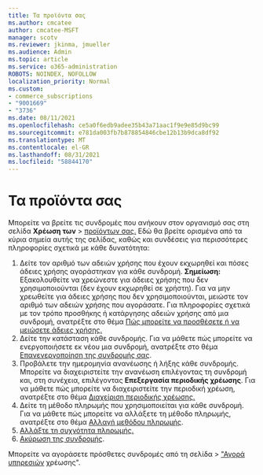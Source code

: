 ```yaml
---
title: Τα προϊόντα σας
ms.author: cmcatee
author: cmcatee-MSFT
manager: scotv
ms.reviewer: jkinma, jmueller
ms.audience: Admin
ms.topic: article
ms.service: o365-administration
ROBOTS: NOINDEX, NOFOLLOW
localization_priority: Normal
ms.custom:
- commerce_subscriptions
- "9001669"
- "3736"
ms.date: 08/11/2021
ms.openlocfilehash: ce5a0f6edb9adee35b43a71aac1f9e9e85d9bc99
ms.sourcegitcommit: e781da003fb7b878854846cbe12b13b9dca8df92
ms.translationtype: MT
ms.contentlocale: el-GR
ms.lasthandoff: 08/31/2021
ms.locfileid: "58844170"
---
```

# <a name="your-products"></a>Τα προϊόντα σας

Μπορείτε να βρείτε τις συνδρομές που ανήκουν στον οργανισμό σας στη σελίδα **Χρέωση των**  >  [προϊόντων σας.](https://go.microsoft.com/fwlink/p/?linkid=842054) Εδώ θα βρείτε ορισμένα από τα κύρια σημεία αυτής της σελίδας, καθώς και συνδέσεις για περισσότερες πληροφορίες σχετικά με κάθε δυνατότητα:

1. Δείτε τον αριθμό των αδειών χρήσης που έχουν εκχωρηθεί και πόσες άδειες χρήσης αγοράστηκαν για κάθε συνδρομή.
    **Σημείωση:** Εξακολουθείτε να χρεώνεστε για άδειες χρήσης που δεν χρησιμοποιούνται (δεν έχουν εκχωρηθεί σε χρήστη). Για να μην χρεωθείτε για άδειες χρήσης που δεν χρησιμοποιούνται, μειώστε τον αριθμό των αδειών χρήσης που αγοράσατε. Για πληροφορίες σχετικά με τον τρόπο προσθήκης ή κατάργησης αδειών χρήσης από μια συνδρομή, ανατρέξτε στο θέμα [Πώς μπορείτε να προσθέσετε ή να μειώσετε άδειες χρήσης.](https://docs.microsoft.com/alchemyinsights/how-to-add-or-reduce-licenses)
2. Δείτε την κατάσταση κάθε συνδρομής. Για να μάθετε πώς μπορείτε να ενεργοποιήσετε εκ νέου μια συνδρομή, ανατρέξτε στο θέμα [Επανενεργοποίηση της συνδρομής σας](reactivate-your-subscription.md).
3. Προβάλετε την ημερομηνία ανανέωσης ή λήξης κάθε συνδρομής. Μπορείτε να διαχειριστείτε την ανανέωση επιλέγοντας τη συνδρομή και, στη συνέχεια, επιλέγοντας **Επεξεργασία περιοδικής χρέωσης**. Για να μάθετε πώς μπορείτε να διαχειριστείτε την περιοδική χρέωση, ανατρέξτε στο θέμα [Διαχείριση περιοδικής χρέωσης.](manage-auto-renewal.md)
4. Δείτε τη μέθοδο πληρωμής που χρησιμοποιείται για κάθε συνδρομή. Για να μάθετε πώς μπορείτε να αλλάξετε τη μέθοδο πληρωμής, ανατρέξτε στο θέμα [Αλλαγή μεθόδου πληρωμής](change-payment-method.md).
5. [Αλλάξτε τη συχνότητα πληρωμής.](change-how-often-you-pay.md)
6. [Ακύρωση της συνδρομής](https://go.microsoft.com/fwlink/?linkid=2119113).

Μπορείτε να αγοράσετε πρόσθετες συνδρομές από τη σελίδα   >  ["Αγορά υπηρεσιών](https://go.microsoft.com/fwlink/p/?linkid=868433) χρέωσης".